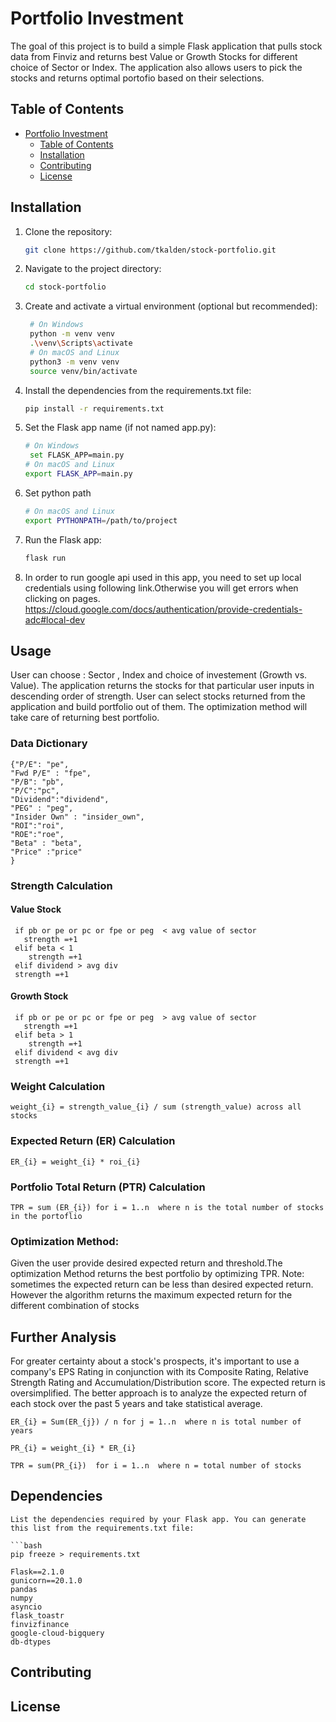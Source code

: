 # Portfolio Investment

The goal of this project is to build a simple Flask application that pulls stock data from Finviz and returns best Value or Growth Stocks for different choice of Sector or Index. The application also allows users to pick the stocks and returns optimal portofio based on their selections.

## Table of Contents

- [Portfolio Investment](#portfolio-investment)
  - [Table of Contents](#table-of-contents)
  - [Installation](#installation)
  - [Contributing](#contributing)
  - [License](#license)


## Installation

1. Clone the repository:

   ```bash
   git clone https://github.com/tkalden/stock-portfolio.git

2. Navigate to the project directory:
  
   ```bash
   cd stock-portfolio

3. Create and activate a virtual environment (optional but recommended):
  
   ```bash
    # On Windows
    python -m venv venv
    .\venv\Scripts\activate
    # On macOS and Linux
    python3 -m venv venv
    source venv/bin/activate

4. Install the dependencies from the requirements.txt file:
  
   ```bash
   pip install -r requirements.txt


5. Set the Flask app name (if not named app.py):
  
   ```bash
   # On Windows
    set FLASK_APP=main.py
   # On macOS and Linux
   export FLASK_APP=main.py

6. Set python path 

   ```bash
   # On macOS and Linux
   export PYTHONPATH=/path/to/project

7. Run the Flask app:
  
   ```bash
   flask run

8. In order to run google api used in this app, you need to set up local credentials using following link.Otherwise you will get errors when clicking on pages.
   https://cloud.google.com/docs/authentication/provide-credentials-adc#local-dev

## Usage
User can choose : Sector , Index and choice of investement (Growth vs. Value).
The application returns the stocks for that particular user inputs in descending order of strength.
User can select stocks returned from the application and build portfolio out of them. The optimization method will take care of returning best portfolio.

### Data Dictionary
``` 
{"P/E": "pe", 
"Fwd P/E" : "fpe",
"P/B": "pb", 
"P/C":"pc", 
"Dividend":"dividend", 
"PEG" : "peg",
"Insider Own" : "insider_own", 
"ROI":"roi",
"ROE":"roe",
"Beta" : "beta",
"Price" :"price"
}
```

### Strength Calculation
#### Value Stock
```
 if pb or pe or pc or fpe or peg  < avg value of sector
   strength =+1
 elif beta < 1
    strength =+1
 elif dividend > avg div
 strength =+1
```
#### Growth Stock

```
 if pb or pe or pc or fpe or peg  > avg value of sector
   strength =+1
 elif beta > 1
    strength =+1
 elif dividend < avg div
 strength =+1
```
### Weight Calculation

```
weight_{i} = strength_value_{i} / sum (strength_value) across all stocks

```
### Expected Return (ER) Calculation
```
ER_{i} = weight_{i} * roi_{i}
```

### Portfolio Total Return (PTR) Calculation 
```
TPR = sum (ER_{i}) for i = 1..n  where n is the total number of stocks in the portoflio
```

### Optimization Method:
Given the user provide desired expected return and threshold.The optimization Method returns the best portfolio by optimizing TPR.
Note: sometimes the expected return can be less than desired expected return. However the algorithm returns the maximum expected return for the different combination of stocks

## Further Analysis
For greater certainty about a stock's prospects, it's important to use a company's EPS Rating in conjunction with its Composite Rating, Relative Strength Rating and Accumulation/Distribution score. 
The expected return is oversimplified. The better approach is to analyze the expected return of each stock over the past 5 years and take statistical average. 
```
ER_{i} = Sum(ER_{j}) / n for j = 1..n  where n is total number of years
```
```
PR_{i} = weight_{i} * ER_{i} 
```
```
TPR = sum(PR_{i})  for i = 1..n  where n = total number of stocks
```

## Dependencies
```
List the dependencies required by your Flask app. You can generate this list from the requirements.txt file:

```bash
pip freeze > requirements.txt

Flask==2.1.0
gunicorn==20.1.0
pandas
numpy
asyncio
flask_toastr
finvizfinance
google-cloud-bigquery
db-dtypes
```

## Contributing

## License


```